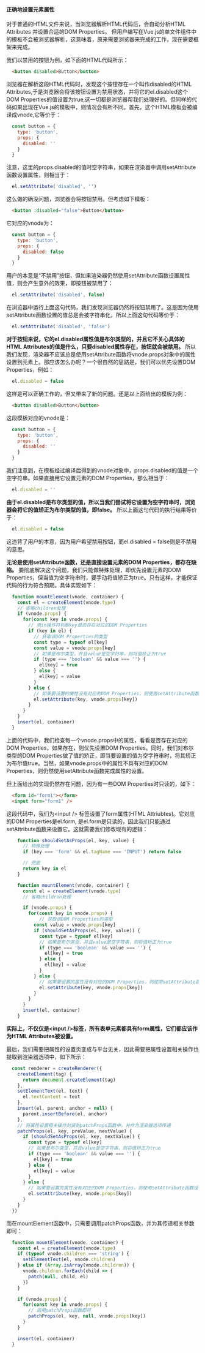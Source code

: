 <!-- slide -->
#### 正确地设置元素属性

对于普通的HTML文件来说，当浏览器解析HTML代码后，会自动分析HTML Attributes 并设置合适的DOM Properties。 但用户编写在Vue.js的单文件组件中的模板不会被浏览器解析，这意味着，原来需要浏览器来完成的工作，现在需要框架来完成。

  我们以禁用的按钮为例，如下面的HTML代码所示：

  ```html
    <button disabled>Button</button>
  ```

<!-- slide -->

  浏览器在解析这段HTML代码时，发现这个按钮存在一个叫作disabled的HTML Attributes,于是浏览器会将该按钮设置为禁用状态，并将它的el.disabled这个DOM Properties的值设置为true,这一切都是浏览器帮我们处理好的。但同样的代码如果出现在Vue.js的模板中，则情况会有所不同。首先，这个HTML模板会被编译成vnode,它等价于：

  ```javascript
    const button = {
      type: 'button',
      props: {
        disabled: ''
      }
    }
  ```
<!-- slide -->

  注意，这里的props.disabled的值时空字符串，如果在渲染器中调用setAttribute函数设置属性，则相当于：

  ```javascript
    el.setAttribute('disabled', '')
  ```

<!-- slide -->

  这么做的确没问题，浏览器会将按钮禁用。但考虑如下模板：

  ```html
    <button :disabled="false">Button</button>
  ```

<!-- slide -->

  它对应的vnode为：

  ```javascript
    const button = {
      type: 'button',
      props: {
        disabled: false
      }
    }
  ```
<!-- slide -->

  用户的本意是“不禁用”按钮，但如果渲染器仍然使用setAttribute函数设置属性值，则会产生意外的效果，即按钮被禁用了：

  ```javascript
    el.setAttribute('disabled', false)
  ```

<!-- slide -->

  在浏览器中运行上面这句代码，我们发现浏览器仍然将按钮禁用了。这是因为使用setAttribute函数设置的值总是会被字符串化，所以上面这句代码等价于：

  ```javascript
    el.setAttribute('disabled', 'false')
  ```

<!-- slide -->

  __对于按钮来说，它的el.disabled属性值是布尔类型的，并且它不关心具体的HTML Attributes的值是什么，只要disabled属性存在，按钮就会被禁用。__ 所以我们发现，渲染器不应该总是使用setAttribute函数将vnode.props对象中的属性设置到元素上。那应该怎么办呢？一个很自然的思路是，我们可以优先设置DOM Properties，例如：
  
  ```javascript
    el.disabled = false
  ```

<!-- slide -->

  这样是可以正确工作的，但又带来了新的问题。还是以上面给出的模板为例：
  
  ```html
    <button disabled>Button</button>
  ```
<!-- slide -->
  
  这段模板对应的vnode是：

  ```javascript
    const button = {
      type: 'button',
      props: {
        disabled: ''
      }
    }
  ```

<!-- slide -->

  我们注意到，在模板经过编译后得到的vnode对象中，props.disabled的值是一个空字符串。如果直接用它设置元素的DOM Properties，那么相当于：

  ```javascript
    el.disabled = ''
  ```
<!-- slide -->

  __由于el.disabled是布尔类型的值，所以当我们尝试将它设置为空字符串时，浏览器会将它的值矫正为布尔类型的值，即false。__ 所以上面这句代码的执行结果等价于：

  ```javascript
    el.disabled = false
  ```

<!-- slide -->

  这违背了用户的本意，因为用户希望禁用按钮，而el.disabled = false则是不禁用的意思。

  __无论是使用setAttribute函数，还是直接设置元素的DOM Properties，都存在缺陷。__ 要彻底解决这个问题，我们只能做特殊处理，即优先设置元素的DOM Properties，但当值为空字符串时，要手动将值矫正为true。只有这样，才能保证代码的行为符合预期。具体实现如下：

<!-- slide -->

  ```javascript
    function mountElement(vnode, container) {
      const el = createElement(vnode.type)
      // 省略children处理
      if (vnode.props) {
        for(const key in vnode.props) {
          // 用in操作符判断key是否存在对应的DOM Properties
          if (key in el) {
            // 获取该DOM Properties的类型
            const type = typeof el[key]
            const value = vnode.props[key]
            // 如果是布尔类型，并且value是空字符串，则将值矫正为true
            if (type === 'boolean' && value === '') {
              el[key] = true
            } else {
              el[key] = value
            }
          } else {
            // 如果要设置的属性没有对应的DOM Properties，则使用setAttribute函数设置属性
            el.setAttribute(key, vnode.props[key])
          }
        }
      }
      insert(el, container)
    }
  ```

<!-- slide -->

  上面的代码中，我们检查每一个vnode.props中的属性，看看是否存在对应的DOM Properties，如果存在，则优先设置DOM Properties。同时，我们对布尔类型的DOM Properties做了值的矫正，即当要设置的值为空字符串时，将其矫正为布尔值true。当然，如果vnode.props中的属性不具有对应的DOM Properties，则仍然使用setAttribute函数完成属性的设置。

  但上面给出的实现仍然存在问题，因为有一些DOM Properties时只读的，如下：
  
  ```html
    <form id="form1"></form>
    <input form="form1" />
  ```

<!-- slide -->

  这段代码中，我们为\<input /> 标签设置了form属性(HTML Attriubtes)。它对应的DOM Properties是el.form, 是el.form是只读的，因此我们只能通过setAttribute函数来设置它。这就需要我们修改现有的逻辑：

<!-- slide -->
  
```javascript
    function shouldSetAsProps(el, key, value) {
      // 特殊处理
      if (key === 'form' && el.tagName === 'INPUT') return false

      // 兜底
      return key in el
    }
```
<!-- slide -->
```js
    function mountElement(vnode, container) {
      const el = createElement(vnode.type)
      // 省略children处理

      if (vnode.props) {
        for(const key in vnode.props) {
            // 获取该DOM Properties的类型
          const value = vnode.props[key]
          if (shouldSetAsProps(el, key, value)) {
            const type = typeof el[key]
            // 如果是布尔类型，并且value是空字符串，则将值矫正为true
            if (type === 'boolean' && value === '') {
              el[key] = true
            } else {
              el[key] = value
            }
          } else {
            // 如果要设置的属性没有对应的DOM Properties，则使用setAttribute函数设置属性
            el.setAttribute(key, vnode.props[key])
          }
        }
      }
      insert(el, container)
    }
  ```

<!-- slide -->
  __实际上，不仅仅是\<input />标签，所有表单元素都具有form属性，它们都应该作为HTML Attributes被设置。__

  最后，我们需要把属性的设置页变成与平台无关，因此需要把属性设置相关操作也提取到渲染器选项中，如下所示：

  ```javascript
    const renderer = createRenderer({
      createElement(tag) {
        return document.createElement(tag)
      },
      setElementText(el, text) {
        el.textContent = text
      },
      insert(el, parent, anchor = null) {
        parent.insertBefore(el, anchor)
      },
      // 将属性设置相关操作封装到patchProps函数中，并作为渲染器选项传递
      patchProps(el, key, preValue, nextValue) {
        if (shouldSetAsProps(el, key, nextValue)) {
          const type = typeof el[key]
          // 如果是布尔类型，并且value是空字符串，则将值矫正为true
          if (type === 'boolean' && value === '') {
            el[key] = true
          } else {
            el[key] = value
          }
        } else {
          // 如果要设置的属性没有对应的DOM Properties，则使用setAttribute函数设置属性
          el.setAttribute(key, vnode.props[key])
        }
      }
    })
  ```
<!-- slide -->
  
  而在mountElement函数中，只需要调用patchProps函数，并为其传递相关参数即可：
  
  ```javascript
    function mountElement(vnode, container) {
      const el = createElement(vnode.type)
      if (typeof vnode.children === 'string') {
        setElementText(el, vnode.children)
      } else if (Array.isArray(vnode.children)) {
        vnode.children.forEach(child => {
          patch(null, child, el)
        })
      }

      if (vnode.props) {
        for(const key in vnode.props) {
          // 调用patchProps函数即可
          patchProps(el, key, null, vnode.props[key])
        }
      }

      insert(el, container)
    }
  ```

